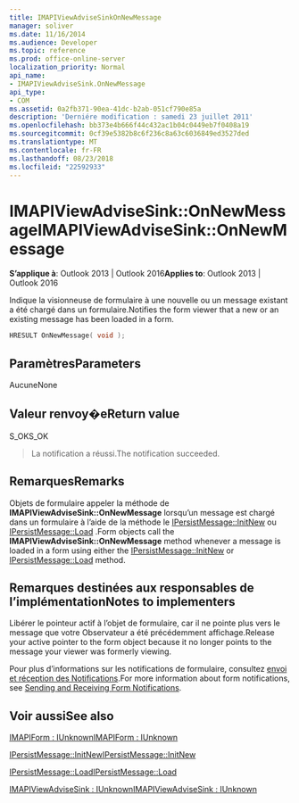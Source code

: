 ```yaml
---
title: IMAPIViewAdviseSinkOnNewMessage
manager: soliver
ms.date: 11/16/2014
ms.audience: Developer
ms.topic: reference
ms.prod: office-online-server
localization_priority: Normal
api_name:
- IMAPIViewAdviseSink.OnNewMessage
api_type:
- COM
ms.assetid: 0a2fb371-90ea-41dc-b2ab-051cf790e85a
description: 'Derniére modification : samedi 23 juillet 2011'
ms.openlocfilehash: bb373e4b666f44c432ac1b04c0449eb7f0408a19
ms.sourcegitcommit: 0cf39e5382b8c6f236c8a63c6036849ed3527ded
ms.translationtype: MT
ms.contentlocale: fr-FR
ms.lasthandoff: 08/23/2018
ms.locfileid: "22592933"
---
```

# <a name="imapiviewadvisesinkonnewmessage"></a><span data-ttu-id="b5059-103">IMAPIViewAdviseSink::OnNewMessage</span><span class="sxs-lookup"><span data-stu-id="b5059-103">IMAPIViewAdviseSink::OnNewMessage</span></span>

  
  
<span data-ttu-id="b5059-104">**S’applique à**: Outlook 2013 | Outlook 2016</span><span class="sxs-lookup"><span data-stu-id="b5059-104">**Applies to**: Outlook 2013 | Outlook 2016</span></span> 
  
<span data-ttu-id="b5059-105">Indique la visionneuse de formulaire à une nouvelle ou un message existant a été chargé dans un formulaire.</span><span class="sxs-lookup"><span data-stu-id="b5059-105">Notifies the form viewer that a new or an existing message has been loaded in a form.</span></span>
  
```cpp
HRESULT OnNewMessage( void );
```

## <a name="parameters"></a><span data-ttu-id="b5059-106">Paramètres</span><span class="sxs-lookup"><span data-stu-id="b5059-106">Parameters</span></span>

<span data-ttu-id="b5059-107">Aucune</span><span class="sxs-lookup"><span data-stu-id="b5059-107">None</span></span>
  
## <a name="return-value"></a><span data-ttu-id="b5059-108">Valeur renvoy�e</span><span class="sxs-lookup"><span data-stu-id="b5059-108">Return value</span></span>

<span data-ttu-id="b5059-109">S_OK</span><span class="sxs-lookup"><span data-stu-id="b5059-109">S_OK</span></span> 
  
> <span data-ttu-id="b5059-110">La notification a réussi.</span><span class="sxs-lookup"><span data-stu-id="b5059-110">The notification succeeded.</span></span>
    
## <a name="remarks"></a><span data-ttu-id="b5059-111">Remarques</span><span class="sxs-lookup"><span data-stu-id="b5059-111">Remarks</span></span>

<span data-ttu-id="b5059-112">Objets de formulaire appeler la méthode de **IMAPIViewAdviseSink::OnNewMessage** lorsqu’un message est chargé dans un formulaire à l’aide de la méthode le [IPersistMessage::InitNew](ipersistmessage-initnew.md) ou [IPersistMessage::Load](ipersistmessage-load.md) .</span><span class="sxs-lookup"><span data-stu-id="b5059-112">Form objects call the **IMAPIViewAdviseSink::OnNewMessage** method whenever a message is loaded in a form using either the [IPersistMessage::InitNew](ipersistmessage-initnew.md) or [IPersistMessage::Load](ipersistmessage-load.md) method.</span></span> 
  
## <a name="notes-to-implementers"></a><span data-ttu-id="b5059-113">Remarques destinées aux responsables de l’implémentation</span><span class="sxs-lookup"><span data-stu-id="b5059-113">Notes to implementers</span></span>

<span data-ttu-id="b5059-114">Libérer le pointeur actif à l’objet de formulaire, car il ne pointe plus vers le message que votre Observateur a été précédemment affichage.</span><span class="sxs-lookup"><span data-stu-id="b5059-114">Release your active pointer to the form object because it no longer points to the message your viewer was formerly viewing.</span></span> 
  
<span data-ttu-id="b5059-115">Pour plus d’informations sur les notifications de formulaire, consultez [envoi et réception des Notifications](sending-and-receiving-form-notifications.md).</span><span class="sxs-lookup"><span data-stu-id="b5059-115">For more information about form notifications, see [Sending and Receiving Form Notifications](sending-and-receiving-form-notifications.md).</span></span>
  
## <a name="see-also"></a><span data-ttu-id="b5059-116">Voir aussi</span><span class="sxs-lookup"><span data-stu-id="b5059-116">See also</span></span>



[<span data-ttu-id="b5059-117">IMAPIForm : IUnknown</span><span class="sxs-lookup"><span data-stu-id="b5059-117">IMAPIForm : IUnknown</span></span>](imapiformiunknown.md)
  
[<span data-ttu-id="b5059-118">IPersistMessage::InitNew</span><span class="sxs-lookup"><span data-stu-id="b5059-118">IPersistMessage::InitNew</span></span>](ipersistmessage-initnew.md)
  
[<span data-ttu-id="b5059-119">IPersistMessage::Load</span><span class="sxs-lookup"><span data-stu-id="b5059-119">IPersistMessage::Load</span></span>](ipersistmessage-load.md)
  
[<span data-ttu-id="b5059-120">IMAPIViewAdviseSink : IUnknown</span><span class="sxs-lookup"><span data-stu-id="b5059-120">IMAPIViewAdviseSink : IUnknown</span></span>](imapiviewadvisesinkiunknown.md)

